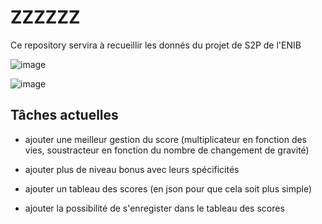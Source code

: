 # ZZZZZZ
Ce repository servira à recueillir les donnés du projet de S2P de l'ENIB

![image](https://github.com/user-attachments/assets/ae9153d7-e306-4b0c-917b-4f35322484aa)




![image](https://github.com/user-attachments/assets/69ef3157-fb20-46e6-be2c-091aa3431140)





## Tâches actuelles

- ajouter une meilleur gestion du score (multiplicateur en fonction des vies, soustracteur en fonction du nombre de changement de gravité)

- ajouter plus de niveau bonus avec leurs spécificités

- ajouter un tableau des scores (en json pour que cela soit plus simple)

- ajouter la possibilité de s'enregister dans le tableau des scores
